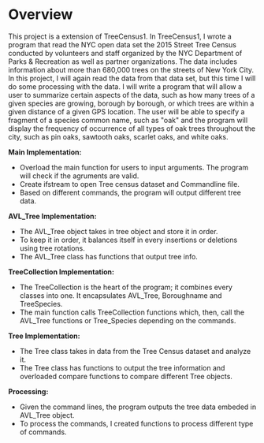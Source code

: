 # Overview
This project is a extension of TreeCensus1. In TreeCensus1, I wrote a program that read the NYC open data set the 2015 Street Tree Census conducted by volunteers and staff organized by the NYC Department of Parks & Recreation as well as partner organizations. The data includes information about more than 680,000 trees on the streets of New York City. In this project, I will again read the data from that data set, but this time I will do some processing with the data. I will write a program that will allow a user to summarize certain aspects of the data, such as how many trees of a given species are growing, borough by borough, or which trees are within a given distance of a given GPS location. The user will be able to specify a fragment of a species common name, such as "oak" and the program will display the frequency of occurrence of all types of oak trees throughout the city, such
as pin oaks, sawtooth oaks, scarlet oaks, and white oaks.


<b> Main Implementation: </b>
- Overload the main function for users to input arguments. The program will check if the agruments are valid.
- Create ifstream to open Tree census dataset and Commandline file.
- Based on different commands, the program will output different tree data.


<b> AVL_Tree Implementation: </b>
- The AVL_Tree object takes in tree object and store it in order.
- To keep it in order, it balances itself in every insertions or deletions using tree rotations.
- The AVL_Tree class has functions that output tree info.


<b> TreeCollection Implementation: </b>
- The TreeCollection is the heart of the program; it combines every classes into one. It encapsulates AVL_Tree, Boroughname and TreeSpecies.
- The main function calls TreeCollection functions which, then, call the AVL_Tree functions or Tree_Species depending on the commands.


<b> Tree Implementation: </b>
- The Tree class takes in data from the Tree Census dataset and analyze it.
- The Tree class has functions to output the tree information and overloaded compare functions to compare different Tree objects.


<b> Processing: </b>
- Given the command lines, the program outputs the tree data embeded in AVL_Tree object.
- To process the commands, I created functions to process different type of commands.